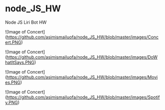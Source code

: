 # node_JS_HW
Node JS Liri Bot HW

![Image of Concert]
(https://github.com/asimismailuofa/node_JS_HW/blob/master/images/Concert.PNG)

![Image of Concert]
(https://github.com/asimismailuofa/node_JS_HW/blob/master/images/DoWhatItSays.PNG)

![Image of Concert]
(https://github.com/asimismailuofa/node_JS_HW/blob/master/images/Movies.PNG)

![Image of Concert]
(https://github.com/asimismailuofa/node_JS_HW/blob/master/images/Spotify.PNG)



